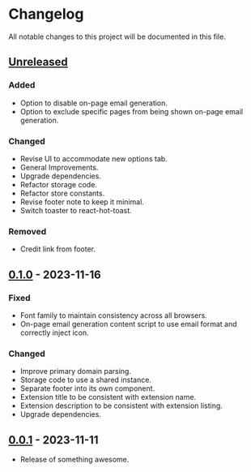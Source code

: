 # Changelog

All notable changes to this project will be documented in this file.

## [Unreleased]

### Added

- Option to disable on-page email generation.
- Option to exclude specific pages from being shown on-page email generation.

### Changed

- Revise UI to accommodate new options tab.
- General Improvements.
- Upgrade dependencies.
- Refactor storage code.
- Refactor store constants.
- Revise footer note to keep it minimal.
- Switch toaster to react-hot-toast.

### Removed

- Credit link from footer.

## [0.1.0] - 2023-11-16

### Fixed

- Font family to maintain consistency across all browsers.
- On-page email generation content script to use email format and correctly inject icon.

### Changed

- Improve primary domain parsing.
- Storage code to use a shared instance.
- Separate footer into its own component.
- Extension title to be consistent with extension name.
- Extension description to be consistent with extension listing.
- Upgrade dependencies.

## [0.0.1] - 2023-11-11

- Release of something awesome.

[unreleased]: https://github.com/irazasyed/email-masker/compare/0.1.0...HEAD
[0.1.0]: https://github.com/irazasyed/email-masker/compare/0.0.1...0.1.0
[0.0.1]: https://github.com/irazasyed/email-masker/releases/tag/0.0.1
